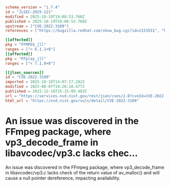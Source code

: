 ```toml
schema_version = "1.7.4"
id = "JLSEC-2025-121"
modified = 2025-10-19T19:08:53.760Z
published = 2025-10-19T19:08:53.760Z
upstream = ["CVE-2022-3109"]
references = ["https://bugzilla.redhat.com/show_bug.cgi?id=2153551", "https://github.com/FFmpeg/FFmpeg/commit/656cb0450aeb73b25d7d26980af342b37ac4c568", "https://lists.debian.org/debian-lts-announce/2023/06/msg00016.html", "https://lists.fedoraproject.org/archives/list/package-announce%40lists.fedoraproject.org/message/KOMB6WRUC55VWV25IKJTV22KARBUGWGQ/", "https://www.debian.org/security/2023/dsa-5394", "https://bugzilla.redhat.com/show_bug.cgi?id=2153551", "https://github.com/FFmpeg/FFmpeg/commit/656cb0450aeb73b25d7d26980af342b37ac4c568", "https://lists.debian.org/debian-lts-announce/2023/06/msg00016.html", "https://lists.fedoraproject.org/archives/list/package-announce%40lists.fedoraproject.org/message/KOMB6WRUC55VWV25IKJTV22KARBUGWGQ/", "https://www.debian.org/security/2023/dsa-5394"]

[[affected]]
pkg = "FFMPEG_jll"
ranges = ["< 6.1.1+0"]
[[affected]]
pkg = "FFplay_jll"
ranges = ["< 7.1.0+0"]

[[jlsec_sources]]
id = "CVE-2022-3109"
imported = 2025-10-18T14:07:17.202Z
modified = 2025-08-07T19:26:18.477Z
published = 2022-12-16T15:15:09.483Z
url = "https://services.nvd.nist.gov/rest/json/cves/2.0?cveId=CVE-2022-3109"
html_url = "https://nvd.nist.gov/vuln/detail/CVE-2022-3109"
```

# An issue was discovered in the FFmpeg package, where vp3_decode_frame in libavcodec/vp3.c lacks chec...

An issue was discovered in the FFmpeg package, where vp3_decode_frame in libavcodec/vp3.c lacks check of the return value of av_malloc() and will cause a null pointer dereference, impacting availability.

